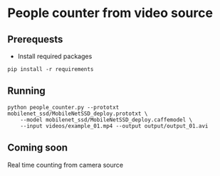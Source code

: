 
# People counter from video source
## Prerequests
- Install required packages
```
pip install -r requirements
```

## Running
```
python people_counter.py --prototxt mobilenet_ssd/MobileNetSSD_deploy.prototxt \
	--model mobilenet_ssd/MobileNetSSD_deploy.caffemodel \
	--input videos/example_01.mp4 --output output/output_01.avi
```


## Coming soon
Real time counting from camera source